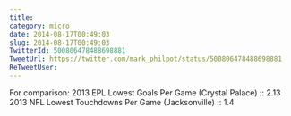 ```yaml
---
title: 
category: micro
date: 2014-08-17T00:49:03
slug: 2014-08-17T00:49:03
TwitterId: 500806478488698881
TweetUrl: https://twitter.com/mark_philpot/status/500806478488698881
ReTweetUser: 
---
```


For comparison: 
2013 EPL Lowest Goals Per Game (Crystal Palace) :: 2.13
2013 NFL Lowest Touchdowns Per Game (Jacksonville) :: 1.4